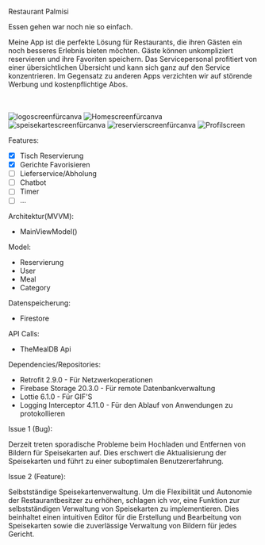 <!--[![Review Assignment Due Date](https://classroom.github.com/assets/deadline-readme-button-22041afd0340ce965d47ae6ef1cefeee28c7c493a6346c4f15d667ab976d596c.svg)](https://classroom.github.com/a/LJ-RdF5R)-->

Restaurant Palmisi

Essen gehen war noch nie so einfach.

Meine App ist die perfekte Lösung für Restaurants, die ihren Gästen ein noch besseres Erlebnis bieten möchten. Gäste können unkompliziert reservieren und ihre Favoriten speichern. Das Servicepersonal profitiert von einer übersichtlichen Übersicht und kann sich ganz auf den Service konzentrieren. Im Gegensatz zu anderen Apps verzichten wir auf störende Werbung und kostenpflichtige Abos.
<br>
<br>
<br>

<!--
## Geplantes Design
Füge hier einige repräsentative Designs deiner App ein (z.B. aus Figma)
<p>
  <img src="./img/android_template_app_01.png" width="200">
  <img src="./img/android_template_app_02.png" width="200">
  <img src="./img/android_template_app_03.png" width="200">
  <img src="./img/android_template_app_03.png" width="200">
</p>
-->
![logoscreenfürcanva](https://github.com/user-attachments/assets/57994f0b-e6b6-4c35-8e1b-643f704480a6)
![Homescreenfürcanva](https://github.com/user-attachments/assets/3b3cb06a-11ac-4d1a-aba4-6b1f2f464791)
![speisekartescreenfürcanva](https://github.com/user-attachments/assets/a8a1928b-81e4-4404-adda-bf22825da181)
![reservierscreenfürcanva](https://github.com/user-attachments/assets/a908e450-ca54-42ca-9a2c-84cde5b6c288)
![Profilscreen](https://github.com/user-attachments/assets/0e05203d-95b9-46a0-bbe2-ddd3ee716840)







Features:
- [X] Tisch Reservierung
- [X] Gerichte Favorisieren
- [ ] Lieferservice/Abholung
- [ ] Chatbot
- [ ] Timer
- [ ] ...

Architektur(MVVM):

- MainViewModel()

Model:
- Reservierung
- User
- Meal
- Category

Datenspeicherung:
- Firestore

API Calls:
- TheMealDB Api

Dependencies/Repositories:
- Retrofit 2.9.0 - Für Netzwerkoperationen
- Firebase Storage 20.3.0 - Für remote Datenbankverwaltung
- Lottie 6.1.0 - Für GIF'S
- Logging Interceptor 4.11.0 - Für den Ablauf von Anwendungen zu protokollieren

<!--Ausblick:-->
Issue 1 (Bug):

Derzeit treten sporadische Probleme beim Hochladen und Entfernen von Bildern für Speisekarten auf. Dies erschwert die Aktualisierung der Speisekarten und führt zu einer suboptimalen Benutzererfahrung.

Issue 2 (Feature):

Selbstständige Speisekartenverwaltung.
Um die Flexibilität und Autonomie der Restaurantbesitzer zu erhöhen, schlagen ich vor, eine Funktion zur selbstständigen Verwaltung von Speisekarten zu implementieren. Dies beinhaltet einen intuitiven Editor für die Erstellung und Bearbeitung von Speisekarten sowie die zuverlässige Verwaltung von Bildern für jedes Gericht.
 
